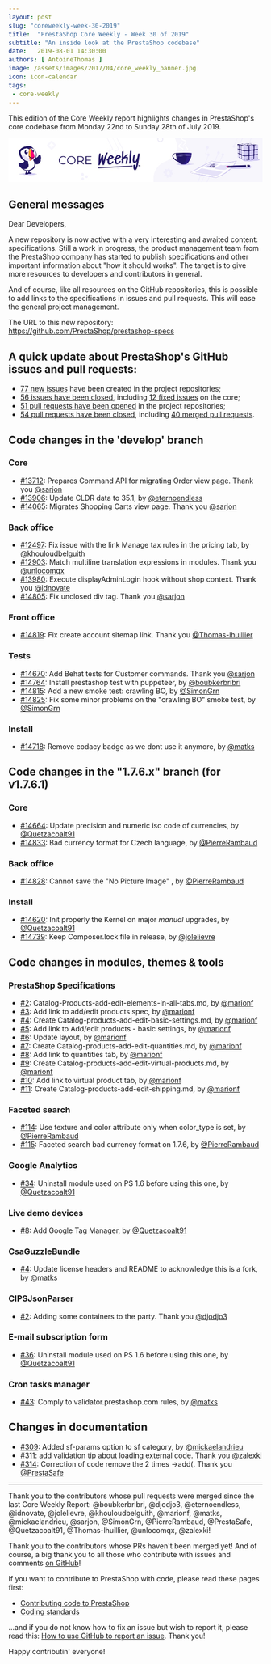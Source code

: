 ```yaml
---
layout: post
slug: "coreweekly-week-30-2019"
title:  "PrestaShop Core Weekly - Week 30 of 2019"
subtitle: "An inside look at the PrestaShop codebase"
date:   2019-08-01 14:30:00
authors: [ AntoineThomas ]
image: /assets/images/2017/04/core_weekly_banner.jpg
icon: icon-calendar
tags:
 - core-weekly
---
```


This edition of the Core Weekly report highlights changes in PrestaShop's core codebase from Monday 22nd to Sunday 28th of July 2019.

![Core Weekly banner](/assets/images/2018/12/banner-core-weekly.jpg)


## General messages

Dear Developers,

A new repository is now active with a very interesting and awaited content: specifications. Still a work in progress, the product management team from the PrestaShop company has started to publish specifications and other important information about "how it should works". The target is to give more resources to developers and contributors in general.

And of course, like all resources on the GitHub repositories, this is possible to add links to the specifications in issues and pull requests. This will ease the general project management.

The URL to this new repository:  
https://github.com/PrestaShop/prestashop-specs


## A quick update about PrestaShop's GitHub issues and pull requests:

- [77 new issues](https://github.com/search?q=org%3APrestaShop+is%3Apublic++-repo%3Aprestashop%2Fprestashop.github.io++is%3Aissue+created%3A2019-07-22..2019-07-28) have been created in the project repositories;
- [56 issues have been closed](https://github.com/search?q=org%3APrestaShop+is%3Apublic++-repo%3Aprestashop%2Fprestashop.github.io++is%3Aissue+closed%3A2019-07-22..2019-07-28), including [12 fixed issues](https://github.com/search?q=org%3APrestaShop+is%3Apublic++-repo%3Aprestashop%2Fprestashop.github.io++is%3Aissue+label%3Afixed+closed%3A2019-07-22..2019-07-28) on the core;
- [51 pull requests have been opened](https://github.com/search?q=org%3APrestaShop+is%3Apublic++-repo%3Aprestashop%2Fprestashop.github.io++is%3Apr+created%3A2019-07-22..2019-07-28) in the project repositories;
- [54 pull requests have been closed](https://github.com/search?q=org%3APrestaShop+is%3Apublic++-repo%3Aprestashop%2Fprestashop.github.io++is%3Apr+closed%3A2019-07-22..2019-07-28), including [40 merged pull requests](https://github.com/search?q=org%3APrestaShop+is%3Apublic++-repo%3Aprestashop%2Fprestashop.github.io++is%3Apr+merged%3A2019-07-22..2019-07-28).



## Code changes in the 'develop' branch

### Core

* [#13712](https://github.com/PrestaShop/PrestaShop/pull/13712): Prepares Command API for migrating Order view page. Thank you [@sarjon](https://github.com/sarjon)
* [#13906](https://github.com/PrestaShop/PrestaShop/pull/13906): Update CLDR data to 35.1, by [@eternoendless](https://github.com/eternoendless)
* [#14065](https://github.com/PrestaShop/PrestaShop/pull/14065): Migrates Shopping Carts view page. Thank you [@sarjon](https://github.com/sarjon)


### Back office

* [#12497](https://github.com/PrestaShop/PrestaShop/pull/12497): Fix issue with the link Manage tax rules in the pricing tab, by [@khouloudbelguith](https://github.com/khouloudbelguith)
* [#12903](https://github.com/PrestaShop/PrestaShop/pull/12903): Match multiline translation expressions in modules. Thank you [@unlocomqx](https://github.com/unlocomqx)
* [#13980](https://github.com/PrestaShop/PrestaShop/pull/13980): Execute displayAdminLogin hook without shop context. Thank you [@idnovate](https://github.com/idnovate)
* [#14805](https://github.com/PrestaShop/PrestaShop/pull/14805): Fix unclosed div tag. Thank you [@sarjon](https://github.com/sarjon)


### Front office

* [#14819](https://github.com/PrestaShop/PrestaShop/pull/14819): Fix create account sitemap link. Thank you [@Thomas-lhuillier](https://github.com/Thomas-lhuillier)


### Tests

* [#14670](https://github.com/PrestaShop/PrestaShop/pull/14670): Add Behat tests for Customer commands. Thank you [@sarjon](https://github.com/sarjon)
* [#14764](https://github.com/PrestaShop/PrestaShop/pull/14764): Install prestashop test with puppeteer, by [@boubkerbribri](https://github.com/boubkerbribri)
* [#14815](https://github.com/PrestaShop/PrestaShop/pull/14815): Add a new smoke test: crawling BO, by [@SimonGrn](https://github.com/SimonGrn)
* [#14825](https://github.com/PrestaShop/PrestaShop/pull/14825): Fix some minor problems on the "crawling BO" smoke test, by [@SimonGrn](https://github.com/SimonGrn)


### Install

* [#14718](https://github.com/PrestaShop/PrestaShop/pull/14718): Remove codacy badge as we dont use it anymore, by [@matks](https://github.com/matks)


## Code changes in the "1.7.6.x" branch (for v1.7.6.1)

### Core

* [#14664](https://github.com/PrestaShop/PrestaShop/pull/14664): Update precision and numeric iso code of currencies, by [@Quetzacoalt91](https://github.com/Quetzacoalt91)
* [#14833](https://github.com/PrestaShop/PrestaShop/pull/14833): Bad currency format for Czech language, by [@PierreRambaud](https://github.com/PierreRambaud)


### Back office

* [#14828](https://github.com/PrestaShop/PrestaShop/pull/14828): Cannot save the "No Picture Image" , by [@PierreRambaud](https://github.com/PierreRambaud)


### Install

* [#14620](https://github.com/PrestaShop/PrestaShop/pull/14620): Init properly the Kernel on major *manual* upgrades, by [@Quetzacoalt91](https://github.com/Quetzacoalt91)
* [#14739](https://github.com/PrestaShop/PrestaShop/pull/14739): Keep Composer.lock file in release, by [@jolelievre](https://github.com/jolelievre)


## Code changes in modules, themes & tools

### PrestaShop Specifications

* [#2](https://github.com/PrestaShop/prestashop-specs/pull/2): Catalog-Products-add-edit-elements-in-all-tabs.md, by [@marionf](https://github.com/marionf)
* [#3](https://github.com/PrestaShop/prestashop-specs/pull/3): Add link to add/edit products spec, by [@marionf](https://github.com/marionf)
* [#4](https://github.com/PrestaShop/prestashop-specs/pull/4): Create Catalog-products-add-edit-basic-settings.md, by [@marionf](https://github.com/marionf)
* [#5](https://github.com/PrestaShop/prestashop-specs/pull/5): Add link to Add/edit products - basic settings, by [@marionf](https://github.com/marionf)
* [#6](https://github.com/PrestaShop/prestashop-specs/pull/6): Update layout, by [@marionf](https://github.com/marionf)
* [#7](https://github.com/PrestaShop/prestashop-specs/pull/7): Create Catalog-products-add-edit-quantities.md, by [@marionf](https://github.com/marionf)
* [#8](https://github.com/PrestaShop/prestashop-specs/pull/8): Add link to quantities tab, by [@marionf](https://github.com/marionf)
* [#9](https://github.com/PrestaShop/prestashop-specs/pull/9): Create Catalog-products-add-edit-virtual-products.md, by [@marionf](https://github.com/marionf)
* [#10](https://github.com/PrestaShop/prestashop-specs/pull/10): Add link to virtual product tab, by [@marionf](https://github.com/marionf)
* [#11](https://github.com/PrestaShop/prestashop-specs/pull/11): Create Catalog-products-add-edit-shipping.md, by [@marionf](https://github.com/marionf)


### Faceted search

* [#114](https://github.com/PrestaShop/ps_facetedsearch/pull/114): Use texture and color attribute only when color_type is set, by [@PierreRambaud](https://github.com/PierreRambaud)
* [#115](https://github.com/PrestaShop/ps_facetedsearch/pull/115): Faceted search bad currency format on 1.7.6, by [@PierreRambaud](https://github.com/PierreRambaud)


### Google Analytics

* [#34](https://github.com/PrestaShop/ps_googleanalytics/pull/34): Uninstall module used on PS 1.6 before using this one, by [@Quetzacoalt91](https://github.com/Quetzacoalt91)


### Live demo devices

* [#8](https://github.com/PrestaShop/live-demo-devices/pull/8): Add Google Tag Manager, by [@Quetzacoalt91](https://github.com/Quetzacoalt91)



### CsaGuzzleBundle

* [#4](https://github.com/PrestaShop/CsaGuzzleBundle/pull/4): Update license headers and README to acknowledge this is a fork, by [@matks](https://github.com/matks)


### CIPSJsonParser

* [#2](https://github.com/PrestaShop/QANightlyResults/pull/2): Adding some containers to the party. Thank you [@djodjo3](https://github.com/djodjo3)


### E-mail subscription form

* [#36](https://github.com/PrestaShop/ps_emailsubscription/pull/36): Uninstall module used on PS 1.6 before using this one, by [@Quetzacoalt91](https://github.com/Quetzacoalt91)


### Cron tasks manager

* [#43](https://github.com/PrestaShop/cronjobs/pull/43): Comply to validator.prestashop.com rules, by [@matks](https://github.com/matks)


## Changes in documentation

* [#309](https://github.com/PrestaShop/docs/pull/309): Added sf-params option to sf category, by [@mickaelandrieu](https://github.com/mickaelandrieu)
* [#311](https://github.com/PrestaShop/docs/pull/311): add validation tip about loading external code. Thank you [@zalexki](https://github.com/zalexki)
* [#314](https://github.com/PrestaShop/docs/pull/314): Correction of code remove the 2 times ->add(. Thank you [@PrestaSafe](https://github.com/PrestaSafe)


<hr />

Thank you to the contributors whose pull requests were merged since the last Core Weekly Report: @boubkerbribri, @djodjo3, @eternoendless, @idnovate, @jolelievre, @khouloudbelguith, @marionf, @matks, @mickaelandrieu, @sarjon, @SimonGrn, @PierreRambaud, @PrestaSafe, @Quetzacoalt91, @Thomas-lhuillier, @unlocomqx, @zalexki!

Thank you to the contributors whose PRs haven't been merged yet! And of course, a big thank you to all those who contribute with issues and comments [on GitHub](https://github.com/PrestaShop/PrestaShop)!

If you want to contribute to PrestaShop with code, please read these pages first:

 * [Contributing code to PrestaShop](https://devdocs.prestashop.com/1.7/contribute/contribution-guidelines/)
 * [Coding standards](https://devdocs.prestashop.com/1.7/development/coding-standards/)

...and if you do not know how to fix an issue but wish to report it, please read this: [How to use GitHub to report an issue](https://devdocs.prestashop.com/1.7/contribute/contribute-reporting-issues/). Thank you!

Happy contributin' everyone!
